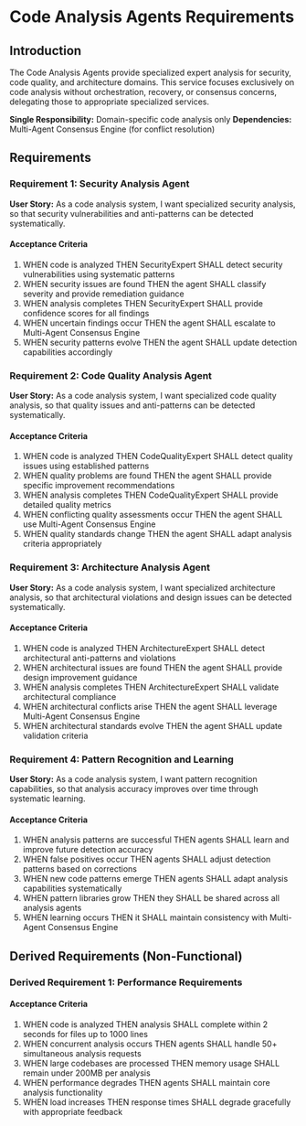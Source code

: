 # Code Analysis Agents Requirements

## Introduction

The Code Analysis Agents provide specialized expert analysis for security, code quality, and architecture domains. This service focuses exclusively on code analysis without orchestration, recovery, or consensus concerns, delegating those to appropriate specialized services.

**Single Responsibility:** Domain-specific code analysis only
**Dependencies:** Multi-Agent Consensus Engine (for conflict resolution)

## Requirements

### Requirement 1: Security Analysis Agent

**User Story:** As a code analysis system, I want specialized security analysis, so that security vulnerabilities and anti-patterns can be detected systematically.

#### Acceptance Criteria

1. WHEN code is analyzed THEN SecurityExpert SHALL detect security vulnerabilities using systematic patterns
2. WHEN security issues are found THEN the agent SHALL classify severity and provide remediation guidance
3. WHEN analysis completes THEN SecurityExpert SHALL provide confidence scores for all findings
4. WHEN uncertain findings occur THEN the agent SHALL escalate to Multi-Agent Consensus Engine
5. WHEN security patterns evolve THEN the agent SHALL update detection capabilities accordingly

### Requirement 2: Code Quality Analysis Agent

**User Story:** As a code analysis system, I want specialized code quality analysis, so that quality issues and anti-patterns can be detected systematically.

#### Acceptance Criteria

1. WHEN code is analyzed THEN CodeQualityExpert SHALL detect quality issues using established patterns
2. WHEN quality problems are found THEN the agent SHALL provide specific improvement recommendations
3. WHEN analysis completes THEN CodeQualityExpert SHALL provide detailed quality metrics
4. WHEN conflicting quality assessments occur THEN the agent SHALL use Multi-Agent Consensus Engine
5. WHEN quality standards change THEN the agent SHALL adapt analysis criteria appropriately

### Requirement 3: Architecture Analysis Agent

**User Story:** As a code analysis system, I want specialized architecture analysis, so that architectural violations and design issues can be detected systematically.

#### Acceptance Criteria

1. WHEN code is analyzed THEN ArchitectureExpert SHALL detect architectural anti-patterns and violations
2. WHEN architectural issues are found THEN the agent SHALL provide design improvement guidance
3. WHEN analysis completes THEN ArchitectureExpert SHALL validate architectural compliance
4. WHEN architectural conflicts arise THEN the agent SHALL leverage Multi-Agent Consensus Engine
5. WHEN architectural standards evolve THEN the agent SHALL update validation criteria

### Requirement 4: Pattern Recognition and Learning

**User Story:** As a code analysis system, I want pattern recognition capabilities, so that analysis accuracy improves over time through systematic learning.

#### Acceptance Criteria

1. WHEN analysis patterns are successful THEN agents SHALL learn and improve future detection accuracy
2. WHEN false positives occur THEN agents SHALL adjust detection patterns based on corrections
3. WHEN new code patterns emerge THEN agents SHALL adapt analysis capabilities systematically
4. WHEN pattern libraries grow THEN they SHALL be shared across all analysis agents
5. WHEN learning occurs THEN it SHALL maintain consistency with Multi-Agent Consensus Engine

## Derived Requirements (Non-Functional)

### Derived Requirement 1: Performance Requirements

#### Acceptance Criteria

1. WHEN code is analyzed THEN analysis SHALL complete within 2 seconds for files up to 1000 lines
2. WHEN concurrent analysis occurs THEN agents SHALL handle 50+ simultaneous analysis requests
3. WHEN large codebases are processed THEN memory usage SHALL remain under 200MB per analysis
4. WHEN performance degrades THEN agents SHALL maintain core analysis functionality
5. WHEN load increases THEN response times SHALL degrade gracefully with appropriate feedback